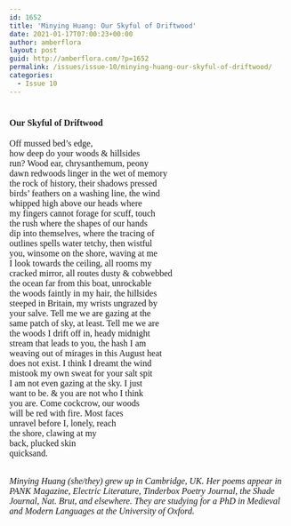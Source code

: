 ```yaml
---
id: 1652
title: 'Minying Huang: Our Skyful of Driftwood'
date: 2021-01-17T07:00:23+00:00
author: amberflora
layout: post
guid: http://amberflora.com/?p=1652
permalink: /issues/issue-10/minying-huang-our-skyful-of-driftwood/
categories:
  - Issue 10
---
```

# <span style="font-family: georgia, palatino, serif; font-size: 12pt;">Our Skyful of Driftwood</span>

<span style="font-family: georgia, palatino, serif; font-size: 12pt;">Off mussed bed’s edge,</span>  
<span style="font-family: georgia, palatino, serif; font-size: 12pt;">how deep do your woods & hillsides</span>  
<span style="font-family: georgia, palatino, serif; font-size: 12pt;">run? Wood ear, chrysanthemum, peony</span>  
<span style="font-family: georgia, palatino, serif; font-size: 12pt;">dawn redwoods linger in the wet of memory</span>  
<span style="font-family: georgia, palatino, serif; font-size: 12pt;">the rock of history, their shadows pressed</span>  
<span style="font-family: georgia, palatino, serif; font-size: 12pt;">birds’ feathers on a washing line, the wind</span>  
<span style="font-family: georgia, palatino, serif; font-size: 12pt;">whipped high above our heads where</span>  
<span style="font-family: georgia, palatino, serif; font-size: 12pt;">my fingers cannot forage for scuff, touch</span>  
<span style="font-family: georgia, palatino, serif; font-size: 12pt;">the rush where the shapes of our hands</span>  
<span style="font-family: georgia, palatino, serif; font-size: 12pt;">dip into themselves, where the tracing of</span>  
<span style="font-family: georgia, palatino, serif; font-size: 12pt;">outlines spells water tetchy, then wistful</span>  
<span style="font-family: georgia, palatino, serif; font-size: 12pt;">you, winsome on the shore, waving at me</span>  
<span style="font-family: georgia, palatino, serif; font-size: 12pt;">I look towards the ceiling, all rooms my</span>  
<span style="font-family: georgia, palatino, serif; font-size: 12pt;">cracked mirror, all routes dusty & cobwebbed</span>  
<span style="font-family: georgia, palatino, serif; font-size: 12pt;">the ocean far from this boat, unrockable</span>  
<span style="font-family: georgia, palatino, serif; font-size: 12pt;">the woods faintly in my hair, the hillsides</span>  
<span style="font-family: georgia, palatino, serif; font-size: 12pt;">steeped in Britain, my wrists ungrazed by</span>  
<span style="font-family: georgia, palatino, serif; font-size: 12pt;">your salve. Tell me we are gazing at the</span>  
<span style="font-family: georgia, palatino, serif; font-size: 12pt;">same patch of sky, at least. Tell me we are</span>  
<span style="font-family: georgia, palatino, serif; font-size: 12pt;">the woods I drift off in, heady midnight</span>  
<span style="font-family: georgia, palatino, serif; font-size: 12pt;">stream that leads to you, the hash I am</span>  
<span style="font-family: georgia, palatino, serif; font-size: 12pt;">weaving out of mirages in this August heat</span>  
<span style="font-family: georgia, palatino, serif; font-size: 12pt;">does not exist. I think I dreamt the wind</span>  
<span style="font-family: georgia, palatino, serif; font-size: 12pt;">mistook my own sweat for your salt spit</span>  
<span style="font-family: georgia, palatino, serif; font-size: 12pt;">I am not even gazing at the sky. I just</span>  
<span style="font-family: georgia, palatino, serif; font-size: 12pt;">want to be. & you are not who I think</span>  
<span style="font-family: georgia, palatino, serif; font-size: 12pt;">you are. Come cockcrow, our woods</span>  
<span style="font-family: georgia, palatino, serif; font-size: 12pt;">will be red with fire. Most faces</span>  
<span style="font-family: georgia, palatino, serif; font-size: 12pt;">unravel before I, lonely, reach</span>  
<span style="font-family: georgia, palatino, serif; font-size: 12pt;">the shore, clawing at my</span>  
<span style="font-family: georgia, palatino, serif; font-size: 12pt;">back, plucked skin</span>  
<span style="font-family: georgia, palatino, serif; font-size: 12pt;">quicksand.</span>

<span style="font-family: georgia, palatino, serif; font-size: 12pt;">&nbsp;</span>  
<span style="font-family: georgia, palatino, serif; font-size: 12pt;"><em>Minying Huang (she/they) grew up in Cambridge, UK. Her poems appear in PANK Magazine, Electric Literature, Tinderbox Poetry Journal, the Shade Journal, Nat. Brut, and elsewhere. They are studying for a PhD in Medieval and Modern Languages at the University of Oxford.</em></span>